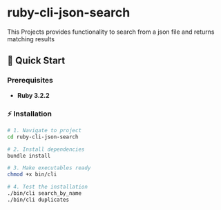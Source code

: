# ruby-cli-json-search
This Projects provides functionality to search from a json file and returns matching results

## 🚀 Quick Start

### Prerequisites
- **Ruby 3.2.2**

### ⚡ Installation
```bash
# 1. Navigate to project
cd ruby-cli-json-search

# 2. Install dependencies
bundle install

# 3. Make executables ready
chmod +x bin/cli

# 4. Test the installation
./bin/cli search_by_name
./bin/cli duplicates
```
